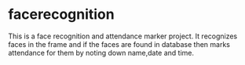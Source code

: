 # facerecognition
This is a face recognition and attendance marker project. It recognizes faces in the frame and if the faces are found in database then marks attendance for them by noting down name,date and time.
